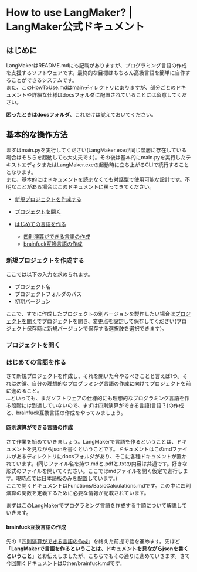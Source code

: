 # How to use LangMaker? | LangMaker公式ドキュメント

## はじめに
LangMakerはREADME.mdにも記載がありますが、プログラミング言語の作成を支援するソフトウェアです。最終的な目標はもちろん高級言語を簡単に自作することができるシステムです。<br>
また、このHowToUse.mdはmainディレクトリにありますが、部分ごとのドキュメントや詳細な仕様はdocsフォルダに配置されていることには留意してください。

**困ったときはdocsフォルダ**、これだけは覚えておいてください。

## 基本的な操作方法
まずはmain.pyを実行してください(LangMaker.exeが同じ階層に存在している場合はそちらを起動しても大丈夫です)。その後は基本的にmain.pyを実行したテキストエディタまたはLangMaker.exeの起動時に立ち上がるCLIで続行することとなります。<br>
また、基本的にはドキュメントを読まなくても対話型で使用可能な設計です。不明なことがある場合はこのドキュメントに戻ってきてください。<br>

- [新規プロジェクトを作成する](#新規プロジェクトを作成する)
- [プロジェクトを開く](#プロジェクトを開く)

- [はじめての言語を作る](#はじめての言語を作る)
  + [四則演算ができる言語の作成](#四則演算ができる言語の作成)
  + [brainfuck互換言語の作成](#brainfuck互換言語の作成)

### 新規プロジェクトを作成する
ここでは以下の入力を求められます。<br>

* プロジェクト名<br>
* プロジェクトフォルダのパス<br>
* 初期バージョン<br>

ここで、すでに作成したプロジェクトの別バージョンを製作したい場合は[プロジェクトを開く](#プロジェクトを開く)でプロジェクトを開き、変更点を設定して保存してください(プロジェクト保存時に新規バージョンで保存する選択肢を選択できます)。

### プロジェクトを開く

### はじめての言語を作る
さて新規プロジェクトを作成し、それを開いた今やるべきことと言えば1つ。それは勿論、自分の理想的なプログラミング言語の作成に向けてプロジェクトを前に進めること。<br>
…といっても、まだソフトウェアの仕様的にも理想的なプログラミング言語を作る段階には到達していないので、まずは四則演算ができる言語(言語？)の作成と、brainfuck互換言語の作成をやってみましょう。

#### 四則演算ができる言語の作成
さて作業を始めていきましょう。LangMakerで言語を作るということは、ドキュメントを見ながらjsonを書くということです。ドキュメントはこのmdファイルがあるディレクトリにdocsフォルダがあり、そこに各種ドキュメントが置かれています。(同じファイル名を持つ.mdと.pdfと.txtの内容は共通です。好きな形式のファイルを開いてください。ここではmdファイルを開く仮定で進行します。現時点では日本語版のみを配置しています。)<br>
ここで開くドキュメントはFunctions/BasicCalculations.mdです。この中に四則演算の関数を定義するために必要な情報が記載されています。

まずはこのLangMakerでプログラミング言語を作成する手順について解説していきます。

#### brainfuck互換言語の作成
先の「[四則演算ができる言語の作成](#四則演算ができる言語の作成)」を終えた前提で話を進めます。先ほど「**LangMakerで言語を作るということは、ドキュメントを見ながらjsonを書くということ**」とお伝えしましたが、こちらでもその通りに進めていきます。さて今回開くドキュメントはOther/brainfuck.mdです。
